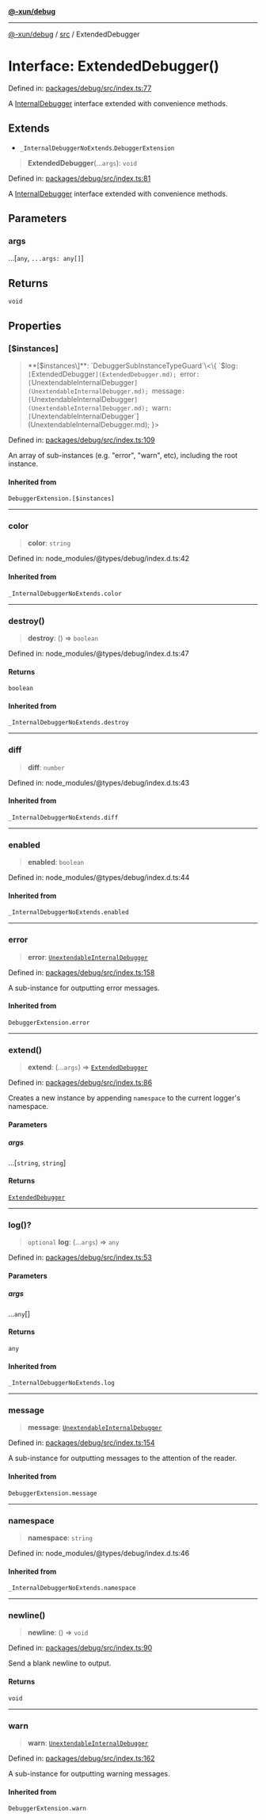 [**@-xun/debug**](../../README.md)

***

[@-xun/debug](../../README.md) / [src](../README.md) / ExtendedDebugger

# Interface: ExtendedDebugger()

Defined in: [packages/debug/src/index.ts:77](https://github.com/Xunnamius/rejoinder/blob/11cd3e0539affb5099730b882c9b7bade1c1b092/packages/debug/src/index.ts#L77)

A [InternalDebugger](InternalDebugger.md) interface extended with convenience methods.

## Extends

- `_InternalDebuggerNoExtends`.`DebuggerExtension`

> **ExtendedDebugger**(...`args`): `void`

Defined in: [packages/debug/src/index.ts:81](https://github.com/Xunnamius/rejoinder/blob/11cd3e0539affb5099730b882c9b7bade1c1b092/packages/debug/src/index.ts#L81)

A [InternalDebugger](InternalDebugger.md) interface extended with convenience methods.

## Parameters

### args

...\[`any`, `...args: any[]`\]

## Returns

`void`

## Properties

### \[$instances\]

> **\[$instances\]**: `DebuggerSubInstanceTypeGuard`\<\{ `$log`: [`ExtendedDebugger`](ExtendedDebugger.md); `error`: [`UnextendableInternalDebugger`](UnextendableInternalDebugger.md); `message`: [`UnextendableInternalDebugger`](UnextendableInternalDebugger.md); `warn`: [`UnextendableInternalDebugger`](UnextendableInternalDebugger.md); \}\>

Defined in: [packages/debug/src/index.ts:109](https://github.com/Xunnamius/rejoinder/blob/11cd3e0539affb5099730b882c9b7bade1c1b092/packages/debug/src/index.ts#L109)

An array of sub-instances (e.g. "error", "warn", etc), including the root
instance.

#### Inherited from

`DebuggerExtension.[$instances]`

***

### color

> **color**: `string`

Defined in: node\_modules/@types/debug/index.d.ts:42

#### Inherited from

`_InternalDebuggerNoExtends.color`

***

### destroy()

> **destroy**: () => `boolean`

Defined in: node\_modules/@types/debug/index.d.ts:47

#### Returns

`boolean`

#### Inherited from

`_InternalDebuggerNoExtends.destroy`

***

### diff

> **diff**: `number`

Defined in: node\_modules/@types/debug/index.d.ts:43

#### Inherited from

`_InternalDebuggerNoExtends.diff`

***

### enabled

> **enabled**: `boolean`

Defined in: node\_modules/@types/debug/index.d.ts:44

#### Inherited from

`_InternalDebuggerNoExtends.enabled`

***

### error

> **error**: [`UnextendableInternalDebugger`](UnextendableInternalDebugger.md)

Defined in: [packages/debug/src/index.ts:158](https://github.com/Xunnamius/rejoinder/blob/11cd3e0539affb5099730b882c9b7bade1c1b092/packages/debug/src/index.ts#L158)

A sub-instance for outputting error messages.

#### Inherited from

`DebuggerExtension.error`

***

### extend()

> **extend**: (...`args`) => [`ExtendedDebugger`](ExtendedDebugger.md)

Defined in: [packages/debug/src/index.ts:86](https://github.com/Xunnamius/rejoinder/blob/11cd3e0539affb5099730b882c9b7bade1c1b092/packages/debug/src/index.ts#L86)

Creates a new instance by appending `namespace` to the current logger's
namespace.

#### Parameters

##### args

...\[`string`, `string`\]

#### Returns

[`ExtendedDebugger`](ExtendedDebugger.md)

***

### log()?

> `optional` **log**: (...`args`) => `any`

Defined in: [packages/debug/src/index.ts:53](https://github.com/Xunnamius/rejoinder/blob/11cd3e0539affb5099730b882c9b7bade1c1b092/packages/debug/src/index.ts#L53)

#### Parameters

##### args

...`any`[]

#### Returns

`any`

#### Inherited from

`_InternalDebuggerNoExtends.log`

***

### message

> **message**: [`UnextendableInternalDebugger`](UnextendableInternalDebugger.md)

Defined in: [packages/debug/src/index.ts:154](https://github.com/Xunnamius/rejoinder/blob/11cd3e0539affb5099730b882c9b7bade1c1b092/packages/debug/src/index.ts#L154)

A sub-instance for outputting messages to the attention of the reader.

#### Inherited from

`DebuggerExtension.message`

***

### namespace

> **namespace**: `string`

Defined in: node\_modules/@types/debug/index.d.ts:46

#### Inherited from

`_InternalDebuggerNoExtends.namespace`

***

### newline()

> **newline**: () => `void`

Defined in: [packages/debug/src/index.ts:90](https://github.com/Xunnamius/rejoinder/blob/11cd3e0539affb5099730b882c9b7bade1c1b092/packages/debug/src/index.ts#L90)

Send a blank newline to output.

#### Returns

`void`

***

### warn

> **warn**: [`UnextendableInternalDebugger`](UnextendableInternalDebugger.md)

Defined in: [packages/debug/src/index.ts:162](https://github.com/Xunnamius/rejoinder/blob/11cd3e0539affb5099730b882c9b7bade1c1b092/packages/debug/src/index.ts#L162)

A sub-instance for outputting warning messages.

#### Inherited from

`DebuggerExtension.warn`
